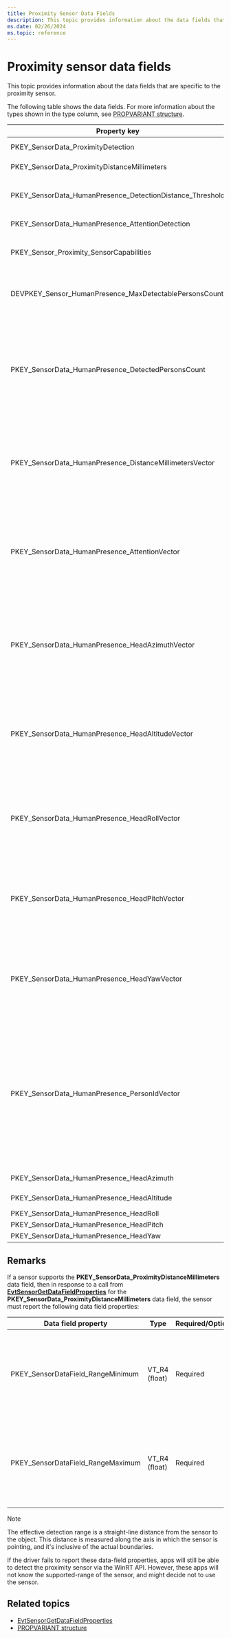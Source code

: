```yaml
---
title: Proximity Sensor Data Fields
description: This topic provides information about the data fields that are specific to the proximity sensor.
ms.date: 02/26/2024
ms.topic: reference
---
```


# Proximity sensor data fields

This topic provides information about the data fields that are specific to the proximity sensor.

The following table shows the data fields. For more information about the types shown in the type column, see [PROPVARIANT structure](/windows/win32/api/propidlbase/ns-propidlbase-propvariant).

| Property key | Type | Required/Optional | Description |
|---|---|---|---|
| PKEY_SensorData_ProximityDetection | VT_BOOL | Required | An indication that an object is within proximity of the sensor. |
| PKEY_SensorData_ProximityDistanceMillimeters | VT_UI4 | Optional | Distance to the detected object, in millimeters. |
| PKEY_SensorData_HumanPresence_DetectionDistance_Threshold | VT_R4 | Required | The default distance detection threshold value in millimeters. Changes greater than this are reported by the sensor. |
| PKEY_SensorData_HumanPresence_AttentionDetection | VT_BOOL | Optional | Indicates if attention detection is supported by the sensor. |
| PKEY_Sensor_Proximity_SensorCapabilities | VT_UI4 | Required | Contains a bitmap of capability flags defined by the [PROXIMITY_SENSOR_CAPABILITIES](/windows-hardware/drivers/ddi/sensorsdef/ne-sensorsdef-proximity_sensor_capabilities) enum. |
| DEVPKEY_Sensor_HumanPresence_MaxDetectablePersonsCount | VT_UI4 | Required | The maximum number of persons the sensor is able to detect simultaneously. This property is mandatory for sensors that support multi-person detection. |
| PKEY_SensorData_HumanPresence_DetectedPersonsCount | VT_UI4 | Required | The total number of detected persons reported by the current sensor reading. Detailed per-person data is provided in vector properties below, each element describing one person. Items in vector properties are sorted by distance, starting with the person closest to the device. This property must be present in sensor readings when multi-person detection capability is supported. |
| PKEY_SensorData_HumanPresence_DistanceMillimetersVector | VT_VECTOR\|VT_UI4 | Required | Each person's distance from the device in millimeters, starting with the person closest to the device. This property must be present in sensor readings when distance detection and multi-person detection capabilities are supported. Max(UI4) value is considered unknown. |
| PKEY_SensorData_HumanPresence_AttentionVector | VT_VECTOR\|VT_BOOL | Required | Each person's engagement state as Boolean values, starting with the person closest to the device. This property must be present in sensor readings when engagement detection and multi-person detection capabilities are supported. Values other than VARIANT_TRUE and VARIANT_FALSE are considered unknown. |
| PKEY_SensorData_HumanPresence_HeadAzimuthVector | VT_VECTOR\|VT_R4 | Required | Each person's head azimuth to the device, in degrees, starting with the person closest to the device. This property must be present in sensor readings when head azimuth detection and multi-person detection capabilities are supported. Values outside of the valid range [-90, 90] are considered unknown. |
| PKEY_SensorData_HumanPresence_HeadAltitudeVector | VT_VECTOR\|VT_R4 | Required | Each person's head altitude to the device, in degrees, starting with the person closest to the device. This property must be present in sensor readings when head altitude detection and multi-person detection capabilities are supported. Values outside of the valid range [-90, 90] are considered unknown. |
| PKEY_SensorData_HumanPresence_HeadRollVector | VT_VECTOR\|VT_R4 | Required | Each person's head roll in degrees, starting with the person closest to the device. This property must be present in sensor readings when head roll detection and multi-person detection capabilities are supported. Values outside of the valid range [0, 360] are considered unknown. |
| PKEY_SensorData_HumanPresence_HeadPitchVector | VT_VECTOR\|VT_R4 | Required | Each person's head pitch in degrees, starting with the person closest to the device. This property must be present in sensor readings when head pitch detection and multi-person detection capabilities are supported. Values outside of the valid range [-180, 180] are considered unknown. |
| PKEY_SensorData_HumanPresence_HeadYawVector | VT_VECTOR\|VT_R4 | Required | Each person's head yaw in degrees, starting with the person closest to the device. This property must be present in sensor readings when head yaw detection and multi-person detection capabilities are supported. Values outside of the valid range [-90, 90] are considered unknown. |
| PKEY_SensorData_HumanPresence_PersonIdVector | VT_VECTOR\|VT_UI4 | Required | Each person's face correlation IDs, starting with the person closest to the device. Face correlation ID is a unique identifier of a person within the current session. The session is implementation specific. For example, it may be the sensor's current active power state cycle. The purpose of this identifier is to distinguish people from one another as they move within the sensor's field of view. This property must be present in sensor readings when face identification and multi-person detection capabilities are supported. Max(UI4) value is considered unknown. |
| PKEY_SensorData_HumanPresence_HeadAzimuth | VT_R4 | Required | Head azimuth to the device, in degrees. |
| PKEY_SensorData_HumanPresence_HeadAltitude | VT_R4 | Required | Head altitude to the device, in degrees. |
| PKEY_SensorData_HumanPresence_HeadRoll | VT_R4 | Required | Head roll in degrees. |
| PKEY_SensorData_HumanPresence_HeadPitch | VT_R4 | Required | Head pitch in degrees. |
| PKEY_SensorData_HumanPresence_HeadYaw | VT_R4 | Required | Head yaw in degrees. |

## Remarks

If a sensor supports the **PKEY_SensorData_ProximityDistanceMillimeters** data field, then in response to a call from **[EvtSensorGetDataFieldProperties](/windows-hardware/drivers/ddi/sensorscx/ns-sensorscx-_sensor_controller_config)** for the **PKEY_SensorData_ProximityDistanceMillimeters** data field, the sensor must report the following data field properties:

| Data field property | Type | Required/Optional | Description |
|---|---|---|---|
| PKEY_SensorDataField_RangeMinimum | VT_R4 (float) | Required | Indicates the lower boundary (inclusive) of the sensor's effective detection range in millimeters. |
| PKEY_SensorDataField_RangeMaximum | VT_R4 (float) | Required | Indicates the upper boundary (inclusive) of the sensor's effective detection range in millimeters. |

> [!NOTE]
> The effective detection range is a straight-line distance from the sensor to the object. This distance is measured along the axis in which the sensor is pointing, and it's inclusive of the actual boundaries.

If the driver fails to report these data-field properties, apps will still be able to detect the proximity sensor via the WinRT API. However, these apps will not know the supported-range of the sensor, and might decide not to use the sensor.

## Related topics

- [EvtSensorGetDataFieldProperties](/windows-hardware/drivers/ddi/sensorscx/ns-sensorscx-_sensor_controller_config)
- [PROPVARIANT structure](/windows/win32/api/propidlbase/ns-propidlbase-propvariant)
